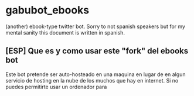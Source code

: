 # gabubot_ebooks
(another) ebook-type twitter bot. Sorry to not spanish speakers but for my mental sanity this document is written in spanish.

## [ESP] Que es y como usar este "fork" del ebooks bot

Este bot pretende ser auto-hosteado en una maquina en lugar de en algun servicio de hosting en la nube de los muchos que hay en internet. Si no puedes permitirte usar un ordenador para 
